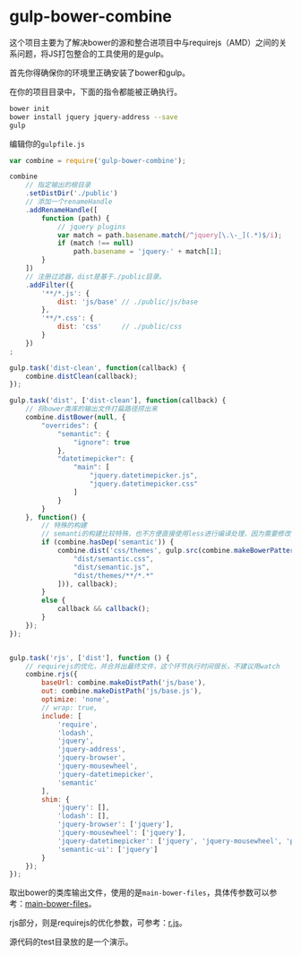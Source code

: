 # gulp-bower-combine

这个项目主要为了解决bower的源和整合进项目中与requirejs（AMD）之间的关系问题，将JS打包整合的工具使用的是gulp。

首先你得确保你的环境里正确安装了bower和gulp。

在你的项目目录中，下面的指令都能被正确执行。

```bash
bower init
bower install jquery jquery-address --save
gulp
```

编辑你的`gulpfile.js`

```js
var combine = require('gulp-bower-combine');

combine
	// 指定输出的根目录
	.setDistDir('./public')
	// 添加一个renameHandle
	.addRenameHandle([
		function (path) {
			// jquery plugins
			var match = path.basename.match(/^jquery[\.\-_](.*)$/i);
			if (match !== null)
				path.basename = 'jquery-' + match[1];
		}
	])
	// 注册过滤器，dist是基于./public目录。
	.addFilter({
		'**/*.js': {
			dist: 'js/base' // ./public/js/base
		},
		'**/*.css': {
			dist: 'css'     // ./public/css
		}
	})
;

gulp.task('dist-clean', function(callback) {
	combine.distClean(callback);
});

gulp.task('dist', ['dist-clean'], function(callback) {
	// 将bower类库的输出文件打扁路径捞出来
	combine.distBower(null, {
		"overrides": {
			"semantic": {
				"ignore": true
			},
			"datetimepicker": {
				"main": [
					"jquery.datetimepicker.js",
					"jquery.datetimepicker.css"
				]
			}
		}
	}, function() {
		// 特殊的构建
		// semanti的构建比较特殊，也不方便直接使用less进行编译处理，因为需要修改theme.config文件
		if (combine.hasDep('semantic')) {
			combine.dist('css/themes', gulp.src(combine.makeBowerPatterns('semantic', [
				"dist/semantic.css",
				"dist/semantic.js",
				"dist/themes/**/*.*"
			])), callback);
		}
		else {
			callback && callback();
		}
	});
});


gulp.task('rjs', ['dist'], function () {
	// requirejs的优化，并合并出最终文件，这个环节执行时间很长，不建议用watch
	combine.rjs({
		baseUrl: combine.makeDistPath('js/base'),
		out: combine.makeDistPath('js/base.js'),
		optimize: 'none',
		// wrap: true,
		include: [
			'require',
			'lodash',
			'jquery',
			'jquery-address',
			'jquery-browser',
			'jquery-mousewheel',
			'jquery-datetimepicker',
			'semantic'
		],
		shim: {
			'jquery': [],
			'lodash': [],
			'jquery-browser': ['jquery'],
			'jquery-mousewheel': ['jquery'],
			'jquery-datetimepicker': ['jquery', 'jquery-mousewheel', 'php-date-formatter'],
			'semantic-ui': ['jquery']
		}
	});
});

```

取出bower的类库输出文件，使用的是`main-bower-files`，具体传参数可以参考：[main-bower-files](https://github.com/ck86/main-bower-files)。

rjs部分，则是requirejs的优化参数，可参考：[r.js](https://github.com/jrburke/r.js/blob/master/build/example.build.js)。

源代码的test目录放的是一个演示。





